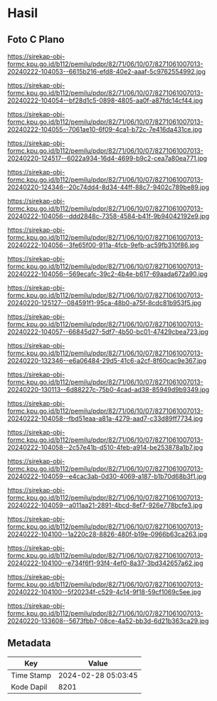 # Hasil

## Foto C Plano

https://sirekap-obj-formc.kpu.go.id/b112/pemilu/pdpr/82/71/06/10/07/8271061007013-20240222-104053--6615b216-efd8-40e2-aaaf-5c9762554992.jpg

https://sirekap-obj-formc.kpu.go.id/b112/pemilu/pdpr/82/71/06/10/07/8271061007013-20240222-104054--bf28d1c5-0898-4805-aa0f-a87fdc14cf44.jpg

https://sirekap-obj-formc.kpu.go.id/b112/pemilu/pdpr/82/71/06/10/07/8271061007013-20240222-104055--7061ae10-6f09-4ca1-b72c-7e416da431ce.jpg

https://sirekap-obj-formc.kpu.go.id/b112/pemilu/pdpr/82/71/06/10/07/8271061007013-20240220-124517--6022a934-16d4-4699-b9c2-cea7a80ea771.jpg

https://sirekap-obj-formc.kpu.go.id/b112/pemilu/pdpr/82/71/06/10/07/8271061007013-20240220-124346--20c74dd4-8d34-44ff-88c7-9402c789be89.jpg

https://sirekap-obj-formc.kpu.go.id/b112/pemilu/pdpr/82/71/06/10/07/8271061007013-20240222-104056--ddd2848c-7358-4584-b41f-9b94042192e9.jpg

https://sirekap-obj-formc.kpu.go.id/b112/pemilu/pdpr/82/71/06/10/07/8271061007013-20240222-104056--3fe65f00-911a-4fcb-9efb-ac59fb310f86.jpg

https://sirekap-obj-formc.kpu.go.id/b112/pemilu/pdpr/82/71/06/10/07/8271061007013-20240222-104056--569ecafc-39c2-4b4e-b617-69aada672a90.jpg

https://sirekap-obj-formc.kpu.go.id/b112/pemilu/pdpr/82/71/06/10/07/8271061007013-20240220-125127--084591f1-95ca-48b0-a75f-8cdc81b953f5.jpg

https://sirekap-obj-formc.kpu.go.id/b112/pemilu/pdpr/82/71/06/10/07/8271061007013-20240222-104057--66845d27-5df7-4b50-bc01-47429cbea723.jpg

https://sirekap-obj-formc.kpu.go.id/b112/pemilu/pdpr/82/71/06/10/07/8271061007013-20240220-132346--e6a06484-29d5-41c6-a2cf-8f60cac9e367.jpg

https://sirekap-obj-formc.kpu.go.id/b112/pemilu/pdpr/82/71/06/10/07/8271061007013-20240220-130113--6d88227c-75b0-4cad-ad38-85949d9b9349.jpg

https://sirekap-obj-formc.kpu.go.id/b112/pemilu/pdpr/82/71/06/10/07/8271061007013-20240222-104058--fbd51eaa-a81a-4279-aad7-c33d89ff7734.jpg

https://sirekap-obj-formc.kpu.go.id/b112/pemilu/pdpr/82/71/06/10/07/8271061007013-20240222-104058--2c57e41b-d510-4feb-a914-be253878a1b7.jpg

https://sirekap-obj-formc.kpu.go.id/b112/pemilu/pdpr/82/71/06/10/07/8271061007013-20240222-104059--e4cac3ab-0d30-4069-a187-b1b70d68b3f1.jpg

https://sirekap-obj-formc.kpu.go.id/b112/pemilu/pdpr/82/71/06/10/07/8271061007013-20240222-104059--a011aa21-2891-4bcd-8ef7-926e778bcfe3.jpg

https://sirekap-obj-formc.kpu.go.id/b112/pemilu/pdpr/82/71/06/10/07/8271061007013-20240222-104100--1a220c28-8826-480f-b19e-0966b63ca263.jpg

https://sirekap-obj-formc.kpu.go.id/b112/pemilu/pdpr/82/71/06/10/07/8271061007013-20240222-104100--e734f6f1-93f4-4ef0-8a37-3bd342657a62.jpg

https://sirekap-obj-formc.kpu.go.id/b112/pemilu/pdpr/82/71/06/10/07/8271061007013-20240222-104100--5f20234f-c529-4c14-9f18-59cf1069c5ee.jpg

https://sirekap-obj-formc.kpu.go.id/b112/pemilu/pdpr/82/71/06/10/07/8271061007013-20240220-133608--5673fbb7-08ce-4a52-bb3d-6d21b363ca29.jpg


## Metadata

| Key        | Value               |
| ---------- | ------------------- |
| Time Stamp | 2024-02-28 05:03:45 |
| Kode Dapil | 8201                |



